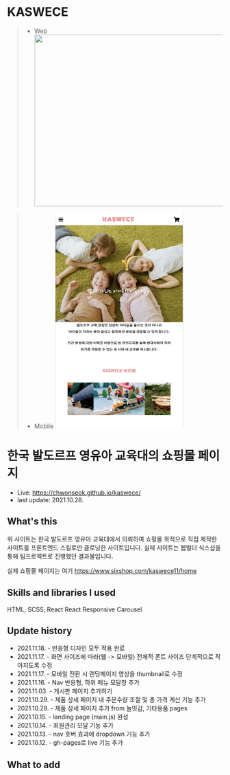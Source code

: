 # KASWECE

> - Web
>   <img src="src/images/web-version.png" width="700" height="400">

> - Mobile
>   <img src="src/images/mobile-version.png" width="300" height="500">

# 한국 발도르프 영유아 교육대의 쇼핑몰 페이지

- Live: https://chwonseok.github.io/kaswece/
- last update: 2021.10.28.

## What's this

위 사이트는 한국 발도르프 영유아 교육대에서 의뢰하여 쇼핑몰 목적으로 직접 제작한 사이트를 프론트엔드 스킬로만 클로닝한 사이트입니다.
실제 사이트는 웹빌더 식스샵을 통해 팀프로젝트로 진행했던 결과물입니다.

실제 쇼핑몰 페이지는 여기 https://www.sixshop.com/kaswece11/home

## Skills and libraries I used

HTML, SCSS, React
React Responsive Carousel

## Update history

- 2021.11.18. - 반응형 디자인 모두 적용 완료
- 2021.11.17. - 화면 사이즈에 따라(웹 -> 모바일) 전체적 폰트 사이즈 단계적으로 작아지도록 수정
- 2021.11.17. - 모바일 전환 시 랜딩페이지 영상을 thumbnail로 수정
- 2021.11.16. - Nav 반응형, 하위 메뉴 모달창 추가
- 2021.11.03. - 게시판 페이지 추가하기
- 2021.10.29. - 제품 상세 페이지 내 주문수량 조절 및 총 가격 계산 기능 추가
- 2021.10.28. - 제품 상세 페이지 추가 from 놀잇감, 기타용품 pages
- 2021.10.15. - landing page (main.js) 완성
- 2021.10.14. - 회원관리 모달 기능 추가
- 2021.10.13. - nav 호버 효과에 dropdown 기능 추가
- 2021.10.12. - gh-pages로 live 기능 추가

## What to add

